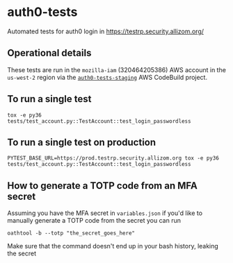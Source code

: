 # auth0-tests
Automated tests for auth0 login in https://testrp.security.allizom.org/

## Operational details

These tests are run in the `mozilla-iam` (320464205386) AWS account in the
`us-west-2` region via the [`auth0-tests-staging`][1] AWS CodeBuild project.

## To run a single test

`tox -e py36 tests/test_account.py::TestAccount::test_login_passwordless`

## To run a single test on production

`PYTEST_BASE_URL=https://prod.testrp.security.allizom.org tox -e py36 tests/test_account.py::TestAccount::test_login_passwordless`

## How to generate a TOTP code from an MFA secret

Assuming you have the MFA secret in `variables.json` if you'd like to manually
generate a TOTP code from the secret you can run

`oathtool -b --totp "the_secret_goes_here"`

Make sure that the command doesn't end up in your bash history, leaking the
secret

[1]: https://us-west-2.console.aws.amazon.com/codesuite/codebuild/projects/auth0-tests-staging/history?region=us-west-2
